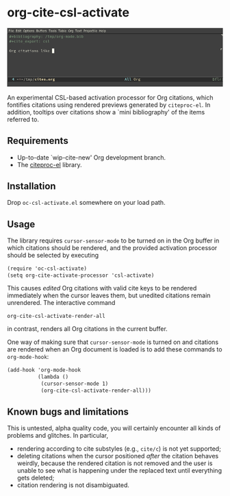 # org-cite-csl-activate

![Citation rendering demo](demo.gif)

An experimental CSL-based activation processor for Org citations, which
fontifies citations using rendered previews generated by `citeproc-el`. In
addition, tooltips over citations show a `mini bibliography' of the items
referred to.

## Requirements

+ Up-to-date `wip-cite-new' Org development branch.
+ The [citeproc-el](https://github.com/andras-simonyi/citeproc-el) library.

## Installation

Drop `oc-csl-activate.el` somewhere on your load path.

## Usage

The library requires `cursor-sensor-mode` to be turned on in the Org buffer in
which citations should be rendered, and the provided activation processor should
be selected by executing

``` emacs-lisp
(require 'oc-csl-activate)
(setq org-cite-activate-processor 'csl-activate)
```

This causes _edited_ Org citations with valid cite keys to be rendered
immediately when the cursor leaves them, but unedited citations remain
unrendered. The interactive command

``` emacs-lisp
org-cite-csl-activate-render-all
```

in contrast, renders all Org citations in the current buffer.

One way of making sure that `cursor-sensor-mode` is turned on and citations are
rendered when an Org document is loaded is to add these commands to `org-mode-hook`:

``` emacs-lisp
(add-hook 'org-mode-hook
	      (lambda ()
	       (cursor-sensor-mode 1)
	       (org-cite-csl-activate-render-all)))
```

## Known bugs and limitations
This is untested, alpha quality code, you will certainly encounter all kinds of problems
and glitches. In particular,

+ rendering according to cite substyles (e.g., `cite/c`) is not yet supported;
+ deleting citations when the cursor positioned _after_ the citation behaves
  weirdly, because the rendered citation is not removed and the user is unable
  to see what is happening under the replaced text until everything gets deleted;
+ citation rendering is not disambiguated.





